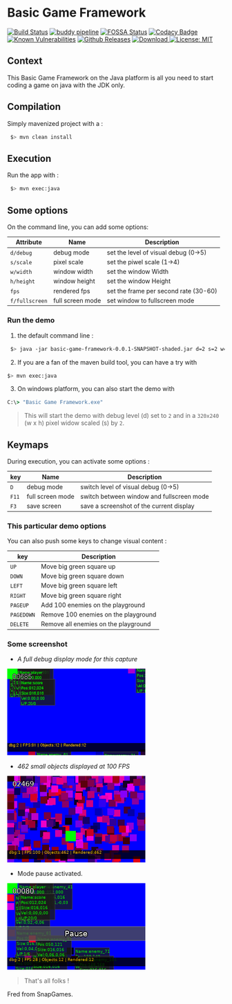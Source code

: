# Basic Game Framework

[![Build Status](https://travis-ci.org/SnapGames/basic-game-framework.svg?branch=develop)](https://travis-ci.org/SnapGames/basic-game-framework) [![buddy pipeline](https://app.buddy.works/fredericdelorme/basic-game-framework/pipelines/pipeline/158190/badge.svg?token=05a173644a4977bbce08533e358dc272005af3d915e8c36ceba53f1bd0228c50 "buddy pipeline")](https://app.buddy.works/fredericdelorme/basic-game-framework/pipelines/pipeline/158190) [![FOSSA Status](https://app.fossa.io/api/projects/git%2Bgithub.com%2FSnapGames%2Fbasic-game-framework.svg?type=shield)](https://app.fossa.io/projects/git%2Bgithub.com%2FSnapGames%2Fbasic-game-framework?ref=badge_shield) [![Codacy Badge](https://api.codacy.com/project/badge/Grade/6102158a5a724ce5a387f1436c34f71d)](https://app.codacy.com/app/mcgivrer/basic-game-framework?utm_source=github.com&utm_medium=referral&utm_content=SnapGames/basic-game-framework&utm_campaign=Badge_Grade_Dashboard) [![Known Vulnerabilities](https://snyk.io/test/github/SnapGames/basic-game-framework/badge.svg?targetFile=pom.xml)](https://snyk.io/test/github/SnapGames/basic-game-framework?targetFile=pom.xml) [![Github Releases](https://img.shields.io/github/release/SnapGames/basic-game-framework.svg)](https://github.com/SnapGames/basic-game-framework/releases/tag/0.0.1)  [ ![Download](https://api.bintray.com/packages/snapgames/basic-game-framework/basic-game-framework/images/download.svg) ](https://bintray.com/snapgames/basic-game-framework/basic-game-framework/_latestVersion) [![License: MIT](https://img.shields.io/badge/License-MIT-yellow.svg)](https://opensource.org/licenses/MIT)

## Context

This Basic Game Framework on the Java platform is all you need to start coding a game on java with the JDK only.

## Compilation

Simply mavenized project with a :

```bash
 $> mvn clean install
```

## Execution

Run the app with :

```bash
 $> mvn exec:java
```

## Some options

On the command line, you can add some options:

| Attribute      | Name             | Description                           |
|----------------|------------------|---------------------------------------|
| `d/debug`      | debug mode       | set the level of visual debug (0->5)  |
| `s/scale`      | pixel scale      | set the piwel scale (1->4)            |
| `w/width`      | window width     | set the window Width                  |
| `h/height`     | window height    | set the window Height                 |
| `fps`          | rendered fps     | set the frame per second rate (30-60) |
| `f/fullscreen` | full screen mode | set window to fullscreen mode         |

### Run the demo

1. the default command line :

```bash
 $> java -jar basic-game-framework-0.0.1-SNAPSHOT-shaded.jar d=2 s=2 w=320 h=240
```

2. If you are a fan of the maven build tool, you can have a try with

```bash
$> mvn exec:java
```

3. On windows platform, you can also start the demo with

```cmd
C:\> "Basic Game Framework.exe"
```

> This will start the demo with debug level (d) set to `2` and in a `320x240` (w x h) pixel widow scaled (s) by `2`.

## Keymaps

During execution, you can activate some options :

| key   | Name             | Description                               |
|-------|------------------|-------------------------------------------|
| `D`   | debug mode       | switch level of visual debug (0->5)       |
| `F11` | full screen mode | switch between window and fullscreen mode |
| `F3`  | save screen      | save a screenshot of the current display  |

### This particular demo options

You can also push some keys to change visual content :

| key        | Description                          |
|------------|--------------------------------------|
| `UP`       | Move big green square up             |
| `DOWN`     | Move big green square down           |
| `LEFT`     | Move big green square left           |
| `RIGHT`    | Move big green square right          |
| `PAGEUP`   | Add 100 enemies on the playground     |
| `PAGEDOWN` | Remove 100 enemies on the playground  |
| `DELETE`   | Remove all enemies on the playground |

### Some screenshot

- *A full debug display mode for this capture*

![a small screenshot](https://raw.githubusercontent.com/SnapGames/basic-game-framework/develop/docs/images/screenshot-001.png "a Sample screenshot of the display")

- *462 small objects displayed at 100 FPS*

![a small screenshot](https://raw.githubusercontent.com/SnapGames/basic-game-framework/develop/docs/images/screenshot-002.png "a Sample screenshot of the display")

- Mode pause activated.

![a small screenshot](https://raw.githubusercontent.com/SnapGames/basic-game-framework/develop/docs/images/screenshot-003.png "a Sample screenshot of the display")


> That's all folks !

Fred from SnapGames.
